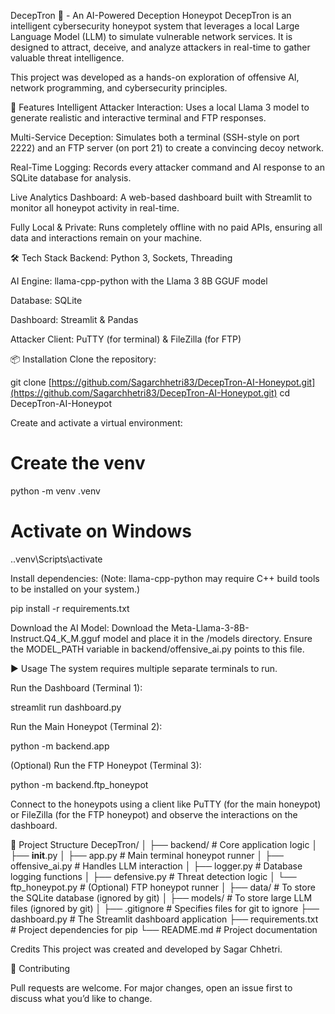 DecepTron 🍯 - An AI-Powered Deception Honeypot
DecepTron is an intelligent cybersecurity honeypot system that leverages a local Large Language Model (LLM) to simulate vulnerable network services. It is designed to attract, deceive, and analyze attackers in real-time to gather valuable threat intelligence.

This project was developed as a hands-on exploration of offensive AI, network programming, and cybersecurity principles.

🚀 Features
Intelligent Attacker Interaction: Uses a local Llama 3 model to generate realistic and interactive terminal and FTP responses.

Multi-Service Deception: Simulates both a terminal (SSH-style on port 2222) and an FTP server (on port 21) to create a convincing decoy network.

Real-Time Logging: Records every attacker command and AI response to an SQLite database for analysis.

Live Analytics Dashboard: A web-based dashboard built with Streamlit to monitor all honeypot activity in real-time.

Fully Local & Private: Runs completely offline with no paid APIs, ensuring all data and interactions remain on your machine.

🛠️ Tech Stack
Backend: Python 3, Sockets, Threading

AI Engine: llama-cpp-python with the Llama 3 8B GGUF model

Database: SQLite

Dashboard: Streamlit & Pandas

Attacker Client: PuTTY (for terminal) & FileZilla (for FTP)

📦 Installation
Clone the repository:

git clone [https://github.com/Sagarchhetri83/DecepTron-AI-Honeypot.git](https://github.com/Sagarchhetri83/DecepTron-AI-Honeypot.git)
cd DecepTron-AI-Honeypot


Create and activate a virtual environment:

# Create the venv
python -m venv .venv
# Activate on Windows
.\.venv\Scripts\activate


Install dependencies:
(Note: llama-cpp-python may require C++ build tools to be installed on your system.)

pip install -r requirements.txt


Download the AI Model:
Download the Meta-Llama-3-8B-Instruct.Q4_K_M.gguf model and place it in the /models directory. Ensure the MODEL_PATH variable in backend/offensive_ai.py points to this file.

▶️ Usage
The system requires multiple separate terminals to run.

Run the Dashboard (Terminal 1):

streamlit run dashboard.py


Run the Main Honeypot (Terminal 2):

python -m backend.app


(Optional) Run the FTP Honeypot (Terminal 3):

python -m backend.ftp_honeypot


Connect to the honeypots using a client like PuTTY (for the main honeypot) or FileZilla (for the FTP honeypot) and observe the interactions on the dashboard.

📂 Project Structure
DecepTron/
│
├── backend/                # Core application logic
│   ├── __init__.py
│   ├── app.py              # Main terminal honeypot runner
│   ├── offensive_ai.py     # Handles LLM interaction
│   ├── logger.py           # Database logging functions
│   ├── defensive.py        # Threat detection logic
│   └── ftp_honeypot.py     # (Optional) FTP honeypot runner
│
├── data/                   # To store the SQLite database (ignored by git)
│
├── models/                 # To store large LLM files (ignored by git)
│
├── .gitignore              # Specifies files for git to ignore
├── dashboard.py            # The Streamlit dashboard application
├── requirements.txt        # Project dependencies for pip
└── README.md               # Project documentation

Credits
This project was created and developed by Sagar Chhetri.

🤝 Contributing

Pull requests are welcome. For major changes, open an issue first to discuss what you’d like to change.